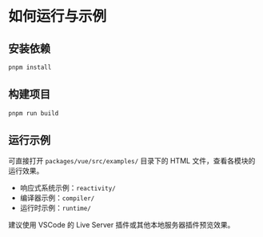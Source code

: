 # 如何运行与示例

## 安装依赖

```bash
pnpm install
```

## 构建项目

```bash
pnpm run build
```

## 运行示例

可直接打开 `packages/vue/src/examples/` 目录下的 HTML 文件，查看各模块的运行效果。

- 响应式系统示例：`reactivity/`
- 编译器示例：`compiler/`
- 运行时示例：`runtime/`

建议使用 VSCode 的 Live Server 插件或其他本地服务器插件预览效果。 